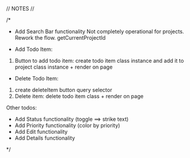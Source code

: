 // NOTES //

/* 

- Add Search Bar functionality
Not completely operational for projects. Rework the flow.
getCurrentProjectId

- Add Todo Item:
1. Button to add todo item: create todo item class instance and add it to project class instance + render on page 

- Delete Todo Item:
1. create deleteItem button query selector
2. Delete item: delete todo item class + render on page

Other todos: 

- Add Status functionality (toggle ==> strike text)
- Add Priority functionality (color by priority)
- Add Edit functionality
- Add Details functionality

*/